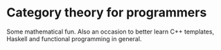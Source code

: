 # Category theory for programmers

Some mathematical fun. Also an occasion to better learn C++ templates, Haskell
and functional programming in general.
